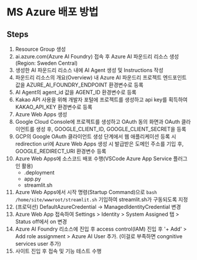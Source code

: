 # MS Azure 배포 방법

## Steps
1. Resource Group 생성
2. ai.azure.com(Azure AI Foundry) 접속 후 Azure AI 파운드리 리소스 생성(Region: Sweden Central)
3. 생성한 AI 파운드리 리소스 내에 AI Agent 생성 및 Instructions 작성
4. 파운드리 리소스의 개요(Overview) 내 Azure AI 파운드리 프로젝트 엔드포인트 값을 AZURE_AI_FOUNDRY_ENDPOINT 환경변수로 등록
5. AI Agent의 agent_id 값을 AGENT_ID 환경변수로 등록
6. Kakao API 사용을 위해 개발자 포털에 프로젝트를 생성하고 api key를 획득하여 KAKAO_API_KEY 환경변수로 등록
7. Azure Web Apps 생성
8. Google Cloud Console에 프로젝트를 생성하고 OAuth 동의 화면과 OAuth 클라이언트를 생성 후, GOOGLE_CLIENT_ID, GOOGLE_CLIENT_SECRET을 등록
9. GCP의 Google OAuth 클라이언트 생성 단계에서 웹 애플리케이션 등록 시 redirection uri에 Azure Web Apps 생성 시 발급받은 도메인 주소를 기입 후, GOOGLE_REDIRECT_URI 환경변수 등록
10. Azure Web Apps에 소스코드 배포 수행(VSCode Azure App Service 플러그인 활용)
    - .deployment
    - app.py
    - streamlit.sh
11. Azure Web Apps에서 시작 명령(Startup Command)으로 `bash /home/site/wwwroot/streamlit.sh` 기입하여 streamlit.sh가 구동되도록 지정
12. (프로덕션) DefaultAzureCredential -> ManagedIdentityCredential 변경
13. Azure Web App 접속하여 Settings > Identity > System Assigned 탭 > Status off에서 on 변경
14. Azure AI Foundry 리소스에 진입 후 access control(IAM) 진입 후 '+ Add' > Add role assignment > Azure AI User 추가. (이걸로 부족하면 congnitive services user 추가)
15. 사이트 진입 후 접속 및 기능 테스트 수행